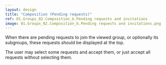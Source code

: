 ```yaml
---
layout: design
title: "Composition (Pending requests)"
ref: 01.Groups_02.Composition_b.Pending requests and invitations
image: 01.Groups_02.Composition_b.Pending requests and invitations.png
---
```


When there are pending requests to join the viewed group, or optionally its subgroups, these requests should be displayed at the top.

The user may select some requests and accept them, or just accept all requests without selecting them.